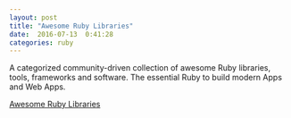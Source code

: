 ```yaml
---
layout: post
title: "Awesome Ruby Libraries"
date:  2016-07-13  0:41:28
categories: ruby
---
```


A categorized community-driven collection of awesome Ruby libraries, tools, frameworks and software. The essential Ruby to build modern Apps and Web Apps.

[Awesome Ruby Libraries](http://awesome-ruby.com/#awesome-ruby)
